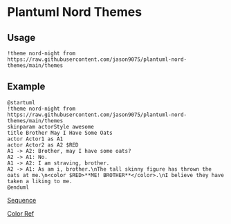 # Plantuml Nord Themes

## Usage

```plantuml
!theme nord-night from https://raw.githubusercontent.com/jason9075/plantuml-nord-themes/main/themes

```

## Example

```plantuml
@startuml
!theme nord-night from https://raw.githubusercontent.com/jason9075/plantuml-nord-themes/main/themes
skinparam actorStyle awesome
title Brother May I Have Some Oats
actor Actor1 as A1
actor Actor2 as A2 $RED
A1 -> A2: Brother, may I have some oats?
A2 -> A1: No.
A1 -> A2: I am straving, brother.
A2 -> A1: As am i, brother.\nThe tall skinny figure has thrown the oats at me.\n<color $RED>**ME! BROTHER**</color>.\nI believe they have taken a liking to me.
@enduml
```

[Sequence](./imgs/sequence.png)

[Color Ref](https://www.nordtheme.com/)
